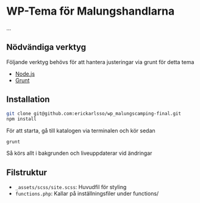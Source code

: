# WP-Tema för Malungshandlarna

...

## Nödvändiga verktyg

Följande verktyg behövs för att hantera justeringar via grunt för detta tema

  * [Node.js](http://nodejs.org)
  * [Grunt](http://gruntjs.com/)

## Installation

```bash
git clone git@github.com:erickarlsso/wp_malungscamping-final.git
npm install
```

För att starta, gå till katalogen via terminalen och kör sedan

`grunt`

Så körs allt i bakgrunden och liveuppdaterar vid ändringar

## Filstruktur

  * `_assets/scss/site.scss`: Huvudfil för styling
  * `functions.php`: Kallar på inställningsfiler under functions/
